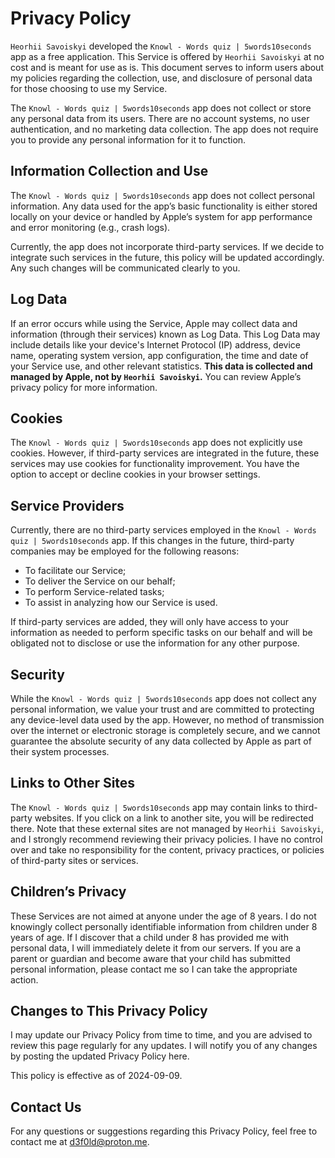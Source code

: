 # Privacy Policy

`Heorhii Savoiskyi` developed the `Knowl - Words quiz | 5words10seconds` app as a free application. This Service is offered by `Heorhii Savoiskyi` at no cost and is meant for use as is. This document serves to inform users about my policies regarding the collection, use, and disclosure of personal data for those choosing to use my Service.

The `Knowl - Words quiz | 5words10seconds` app does not collect or store any personal data from its users. There are no account systems, no user authentication, and no marketing data collection. The app does not require you to provide any personal information for it to function.

## Information Collection and Use
The `Knowl - Words quiz | 5words10seconds` app does not collect personal information. Any data used for the app’s basic functionality is either stored locally on your device or handled by Apple’s system for app performance and error monitoring (e.g., crash logs).

Currently, the app does not incorporate third-party services. If we decide to integrate such services in the future, this policy will be updated accordingly. Any such changes will be communicated clearly to you.

## Log Data
If an error occurs while using the Service, Apple may collect data and information (through their services) known as Log Data. This Log Data may include details like your device's Internet Protocol (IP) address, device name, operating system version, app configuration, the time and date of your Service use, and other relevant statistics. **This data is collected and managed by Apple, not by `Heorhii Savoiskyi`.** You can review Apple’s privacy policy for more information.

## Cookies
The `Knowl - Words quiz | 5words10seconds` app does not explicitly use cookies. However, if third-party services are integrated in the future, these services may use cookies for functionality improvement. You have the option to accept or decline cookies in your browser settings.

## Service Providers
Currently, there are no third-party services employed in the `Knowl - Words quiz | 5words10seconds` app. If this changes in the future, third-party companies may be employed for the following reasons:
- To facilitate our Service;
- To deliver the Service on our behalf;
- To perform Service-related tasks;
- To assist in analyzing how our Service is used.

If third-party services are added, they will only have access to your information as needed to perform specific tasks on our behalf and will be obligated not to disclose or use the information for any other purpose.

## Security
While the `Knowl - Words quiz | 5words10seconds` app does not collect any personal information, we value your trust and are committed to protecting any device-level data used by the app. However, no method of transmission over the internet or electronic storage is completely secure, and we cannot guarantee the absolute security of any data collected by Apple as part of their system processes.

## Links to Other Sites
The `Knowl - Words quiz | 5words10seconds` app may contain links to third-party websites. If you click on a link to another site, you will be redirected there. Note that these external sites are not managed by `Heorhii Savoiskyi`, and I strongly recommend reviewing their privacy policies. I have no control over and take no responsibility for the content, privacy practices, or policies of third-party sites or services.

## Children’s Privacy
These Services are not aimed at anyone under the age of 8 years. I do not knowingly collect personally identifiable information from children under 8 years of age. If I discover that a child under 8 has provided me with personal data, I will immediately delete it from our servers. If you are a parent or guardian and become aware that your child has submitted personal information, please contact me so I can take the appropriate action.

## Changes to This Privacy Policy
I may update our Privacy Policy from time to time, and you are advised to review this page regularly for any updates. I will notify you of any changes by posting the updated Privacy Policy here.

This policy is effective as of 2024-09-09.

## Contact Us
For any questions or suggestions regarding this Privacy Policy, feel free to contact me at d3f0ld@proton.me.
